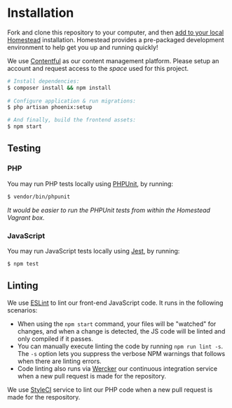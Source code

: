 # Installation

Fork and clone this repository to your computer, and then [add to your local Homestead](https://github.com/DoSomething/communal-docs/tree/master/Homestead) installation. Homestead provides a pre-packaged development environment to help get you up and running quickly! 

We use [Contentful](https://www.contentful.com/) as our content management platform. Please setup an account and request access to the _space_ used for this project.

```bash
# Install dependencies:
$ composer install && npm install
    
# Configure application & run migrations:
$ php artisan phoenix:setup

# And finally, build the frontend assets:
$ npm start
```

## Testing

### PHP

You may run PHP tests locally using [PHPUnit](https://github.com/sebastianbergmann/phpunit), by running:

```bash
$ vendor/bin/phpunit
```

_It would be easier to run the PHPUnit tests from within the Homestead Vagrant box._

### JavaScript

You may run JavaScript tests locally using [Jest](https://github.com/facebook/jest), by running:

```bash
$ npm test
```


## Linting

We use [ESLint](http://eslint.org/) to lint our front-end JavaScript code. It runs in the following scenarios:
- When using the `npm start` command, your files will be "watched" for changes, and when a change is detected, the JS code will be linted and only compiled if it passes.
- You can manually execute linting the code by running `npm run lint -s`. The `-s` option lets you suppress the verbose NPM warnings that follows when there are linting errors.
- Code linting also runs via [Wercker](http://www.wercker.com/) our continuous integration service when a new pull request is made for the repository.

We use [StyleCI](https://styleci.io/repos/75642790) service to lint our PHP code when a new pull request is made for the respository.
